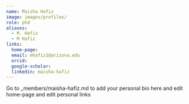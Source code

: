 ```yaml
---
name: Maisha Hafiz
image: images/profiles/
role: phd
aliases:
  - M. Hafiz
  - M Hafiz
links:
  home-page: 
  email: mhafiz1@arizona.edu
  orcid: 
  google-scholar: 
  linkedin: maisha-hafiz
---
```


Go to _members/maisha-hafiz.md to add your personal bio here and edit home-page and edit personal links
